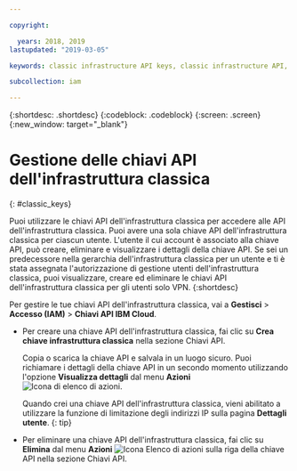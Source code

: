 ```yaml
---

copyright:

  years: 2018, 2019
lastupdated: "2019-03-05"

keywords: classic infrastructure API keys, classic infrastructure API, SoftLayer API key

subcollection: iam

---
```


{:shortdesc: .shortdesc}
{:codeblock: .codeblock}
{:screen: .screen}
{:new_window: target="_blank"}

# Gestione delle chiavi API dell'infrastruttura classica
{: #classic_keys}

Puoi utilizzare le chiavi API dell'infrastruttura classica per accedere alle API dell'infrastruttura classica. Puoi avere una sola chiave API dell'infrastruttura classica per ciascun utente. L'utente il cui account è associato alla chiave API, può creare, eliminare e visualizzare i dettagli della chiave API. Se sei un predecessore nella gerarchia dell'infrastruttura classica per un utente e ti è stata assegnata l'autorizzazione di gestione utenti dell'infrastruttura classica, puoi visualizzare, creare ed eliminare le chiavi API dell'infrastruttura classica per gli utenti solo VPN.
{:shortdesc}

Per gestire le tue chiavi API dell'infrastruttura classica, vai a **Gestisci** > **Accesso (IAM)** > **Chiavi API IBM Cloud**.

  * Per creare una chiave API dell'infrastruttura classica, fai clic su **Crea chiave infrastruttura classica** nella sezione Chiavi API.

     Copia o scarica la chiave API e salvala in un luogo sicuro. Puoi richiamare i dettagli della chiave API in un secondo momento utilizzando l'opzione **Visualizza dettagli** dal menu **Azioni** ![Icona di elenco di azioni](../icons/action-menu-icon.svg).

     Quando crei una chiave API dell'infrastruttura classica, vieni abilitato a utilizzare la funzione di limitazione degli indirizzi IP sulla pagina **Dettagli utente**.
     {: tip}

  * Per eliminare una chiave API dell'infrastruttura classica, fai clic su **Elimina** dal menu **Azioni** ![Icona Elenco di azioni](../icons/action-menu-icon.svg) sulla riga della chiave API nella sezione Chiavi API.
